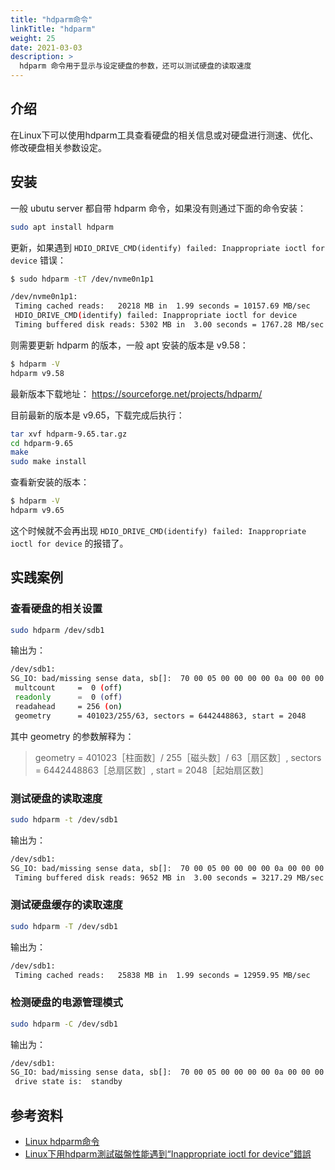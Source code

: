 ```yaml
---
title: "hdparm命令"
linkTitle: "hdparm"
weight: 25
date: 2021-03-03
description: >
  hdparm 命令用于显示与设定硬盘的参数，还可以测试硬盘的读取速度
---
```




## 介绍

在Linux下可以使用hdparm工具查看硬盘的相关信息或对硬盘进行测速、优化、修改硬盘相关参数设定。

## 安装

一般 ubutu server 都自带 hdparm 命令，如果没有则通过下面的命令安装：

```bash
sudo apt install hdparm
```

更新，如果遇到 `HDIO_DRIVE_CMD(identify) failed: Inappropriate ioctl for device` 错误：

```bash
$ sudo hdparm -tT /dev/nvme0n1p1

/dev/nvme0n1p1:
 Timing cached reads:   20218 MB in  1.99 seconds = 10157.69 MB/sec
 HDIO_DRIVE_CMD(identify) failed: Inappropriate ioctl for device
 Timing buffered disk reads: 5302 MB in  3.00 seconds = 1767.28 MB/sec
```

则需要更新 hdparm 的版本，一般 apt 安装的版本是 v9.58：

```bash
$ hdparm -V
hdparm v9.58
```

最新版本下载地址： https://sourceforge.net/projects/hdparm/

目前最新的版本是 v9.65，下载完成后执行：

```bash
tar xvf hdparm-9.65.tar.gz
cd hdparm-9.65
make
sudo make install
```

查看新安装的版本：

```bash
$ hdparm -V
hdparm v9.65
```

这个时候就不会再出现  `HDIO_DRIVE_CMD(identify) failed: Inappropriate ioctl for device` 的报错了。

## 实践案例

### 查看硬盘的相关设置

```bash
sudo hdparm /dev/sdb1
```

输出为：

```bash
/dev/sdb1:
SG_IO: bad/missing sense data, sb[]:  70 00 05 00 00 00 00 0a 00 00 00 00 20 00 00 00 00 00 00 00 00 00 00 00 00 00 00 00 00 00 00 00
 multcount     =  0 (off)
 readonly      =  0 (off)
 readahead     = 256 (on)
 geometry      = 401023/255/63, sectors = 6442448863, start = 2048
```

其中 geometry 的参数解释为：

> geometry = 401023［柱面数］/ 255［磁头数］/ 63［扇区数］, sectors = 6442448863［总扇区数］, start = 2048［起始扇区数］

### 测试硬盘的读取速度

```bash
sudo hdparm -t /dev/sdb1
```

输出为：

```bash
/dev/sdb1:
SG_IO: bad/missing sense data, sb[]:  70 00 05 00 00 00 00 0a 00 00 00 00 20 00 00 00 00 00 00 00 00 00 00 00 00 00 00 00 00 00 00 00
 Timing buffered disk reads: 9652 MB in  3.00 seconds = 3217.29 MB/sec
```

### 测试硬盘缓存的读取速度

```bash
sudo hdparm -T /dev/sdb1
```

输出为：

```bash
/dev/sdb1:
 Timing cached reads:   25838 MB in  1.99 seconds = 12959.95 MB/sec
```

### 检测硬盘的电源管理模式

```bash
sudo hdparm -C /dev/sdb1
```

输出为：

```bash
/dev/sdb1:
SG_IO: bad/missing sense data, sb[]:  70 00 05 00 00 00 00 0a 00 00 00 00 20 00 00 00 00 00 00 00 00 00 00 00 00 00 00 00 00 00 00 00
 drive state is:  standby
```



## 参考资料

- [Linux hdparm命令](https://www.runoob.com/linux/linux-comm-hdparm.html)
- [Linux下用hdparm測試磁盤性能遇到“Inappropriate ioctl for device”錯誤](http://www.unixlinux.online/unixlinux/linuxjc/linuxjc/201702/43375.html)
